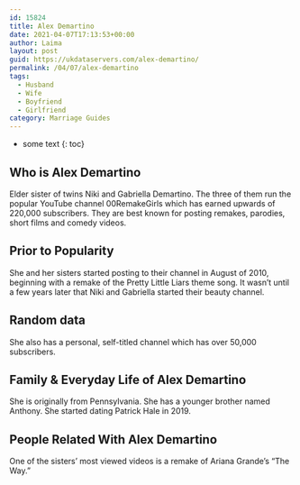 ```yaml
---
id: 15824
title: Alex Demartino
date: 2021-04-07T17:13:53+00:00
author: Laima
layout: post
guid: https://ukdataservers.com/alex-demartino/
permalink: /04/07/alex-demartino
tags:
  - Husband
  - Wife
  - Boyfriend
  - Girlfriend
category: Marriage Guides
---
```


* some text
{: toc}


## Who is Alex Demartino
                  
                  
                  
Elder sister of twins Niki and Gabriella Demartino. The three of them run the popular YouTube channel 00RemakeGirls which has earned upwards of 220,000 subscribers. They are best known for posting remakes, parodies, short films and comedy videos. 
                  
              
            
              
            
                
                
                
## Prior to Popularity
                  
                  
                  
She and her sisters started posting to their channel in August of 2010, beginning with a remake of the Pretty Little Liars theme song. It wasn&#8217;t until a few years later that Niki and Gabriella started their beauty channel. 
                  
              
            
              
            
                
                
                
## Random data
                  
                  
                  
She also has a personal, self-titled channel which has over 50,000 subscribers. 
                  
              
            
              
            
                
                
                
## Family & Everyday Life of Alex Demartino
                  
                  
                  
She is originally from Pennsylvania. She has a younger brother named Anthony. She started dating Patrick Hale in 2019.
                  
              
            
              
            
                
                
                
## People Related With Alex Demartino
                  
                  
                  
One of the sisters&#8217; most viewed videos is a remake of Ariana Grande&#8217;s &#8220;The Way.&#8221;
                  
              
            
              
            
                
              
            
              
              
            
            
              
            
          
          
          
